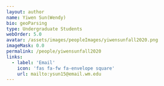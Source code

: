 ```yaml
---
layout: author
name: Yiwen Sun(Wendy)
bio: geoParsing
type: Undergraduate Students
webOrder: 5.0
avatar: /assets/images/peopleImages/yiwensunfall2020.png
imageMask: 0.0
permalink: /people/yiwensunfall2020
links:
  - label: 'Email'
    icon: 'fas fa-fw fa-envelope square'
    url: mailto:ysun15@email.wm.edu
---
```

